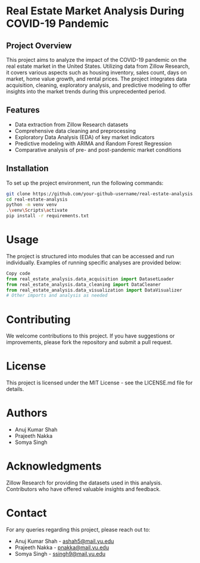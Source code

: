 # Real Estate Market Analysis During COVID-19 Pandemic

## Project Overview

This project aims to analyze the impact of the COVID-19 pandemic on the real estate market in the United States. Utilizing data from Zillow Research, it covers various aspects such as housing inventory, sales count, days on market, home value growth, and rental prices. The project integrates data acquisition, cleaning, exploratory analysis, and predictive modeling to offer insights into the market trends during this unprecedented period.

## Features

- Data extraction from Zillow Research datasets
- Comprehensive data cleaning and preprocessing
- Exploratory Data Analysis (EDA) of key market indicators
- Predictive modeling with ARIMA and Random Forest Regression
- Comparative analysis of pre- and post-pandemic market conditions

## Installation

To set up the project environment, run the following commands:

```sh
git clone https://github.com/your-github-username/real-estate-analysis.git
cd real-estate-analysis
python -m venv venv
.\venv\Scripts\activate
pip install -r requirements.txt
```
# Usage
The project is structured into modules that can be accessed and run individually. Examples of running specific analyses are provided below:

```python
Copy code
from real_estate_analysis.data_acquisition import DatasetLoader
from real_estate_analysis.data_cleaning import DataCleaner
from real_estate_analysis.data_visualization import DataVisualizer
# Other imports and analysis as needed
```
# Contributing
We welcome contributions to this project. If you have suggestions or improvements, please fork the repository and submit a pull request.

# License
This project is licensed under the MIT License - see the LICENSE.md file for details.

# Authors
- Anuj Kumar Shah
- Prajeeth Nakka
- Somya Singh

# Acknowledgments
Zillow Research for providing the datasets used in this analysis.
Contributors who have offered valuable insights and feedback.

# Contact
For any queries regarding this project, please reach out to:
- Anuj Kumar Shah - ashah5@mail.yu.edu
- Prajeeth Nakka - pnakka@mail.yu.edu
- Somya Singh - ssingh9@mail.yu.edu